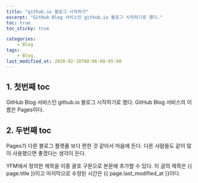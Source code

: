 ```yaml
---
title: "github.io 블로그 시작하기"
excerpt: "GitHub Blog 서비스인 github.io 블로그 시작하기로 했다."
toc: true
toc_sticky: true 

categories:
    - Blog
tags:
    - Blog
last_modified_at: 2020-02-10T08:06:00-05:00
---
```

## 1. 첫번째 toc 
GitHub Blog 서비스인 github.io 블로그 시작하기로 했다.
GitHub Blog 서비스의 이름은 Pages이다.

## 2. 두번째 toc
Pages가 다른 블로그 플랫폼 보다 편한 것 같아서 마음에 든다.
다른 사람들도 같이 많이 사용했으면 좋겠다는 생각이 든다.

YFM에서 정의한 제목을 이중 괄호 구문으로 본문에 추가할 수 있다.
이 글의 제목은 {{ page.title }}이고
마지막으로 수정된 시간은 {{ page.last_modified_at }}이다.